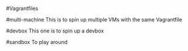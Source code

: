 #Vagrantfiles

#multi-machine
This is to spin up multiple VMs with the same Vagrantfile

#devbox
This one is to spin up a devbox

#sandbox
To play around